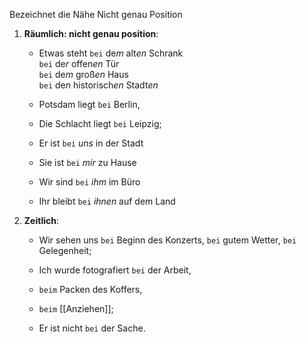 Bezeichnet die Nähe
Nicht genau Position

1) **Räumlich: nicht genau position**:  
	- Etwas steht `bei` de*m* alt*en* Schrank  
                `bei` de*r* offen*en* Tür  
                `bei` de*m* groß*en* Haus  
                `bei` de*n* historisch*en* Stadt*en*  
	
	- Potsdam liegt `bei` Berlin, 
	- Die Schlacht liegt `bei` Leipzig;  
	
	- Er ist        `bei` *uns* in der Stadt  
	- Sie ist      `bei` *mir* zu Hause  
	- Wir sind  `bei` *ihm* im Büro  
	- Ihr bleibt `bei` *ihnen* auf dem Land  

2) **Zeitlich**:  
	- Wir sehen uns    `bei` Beginn des Konzerts, 
					`bei` gutem Wetter, 
					`bei` Gelegenheit;  
	
	- Ich wurde fotografiert `bei` der Arbeit, 
	- `beim` Packen des Koffers,
	- `beim` [[Anziehen]];  
	
	- Er ist nicht `bei` der Sache.  